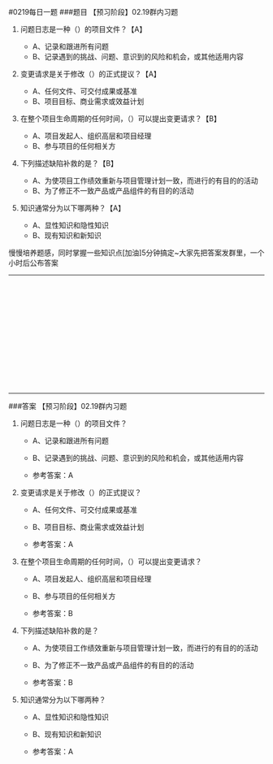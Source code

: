 #0219每日一题
###题目
【预习阶段】02.19群内习题

1. 问题日志是一种（）的项目文件？【A】
	- A、记录和跟进所有问题
	- B、记录遇到的挑战、问题、意识到的风险和机会，或其他适用内容

2. 变更请求是关于修改（）的正式提议？【A】
	- A、任何文件、可交付成果或基准
	- B、项目目标、商业需求或效益计划

3. 在整个项目生命周期的任何时间，（）可以提出变更请求？【B】
	- A、项目发起人、组织高层和项目经理
	- B、参与项目的任何相关方

4. 下列描述缺陷补救的是？【B】
	- A、为使项目工作绩效重新与项目管理计划一致，而进行的有目的的活动
	- B、为了修正不一致产品或产品组件的有目的的活动

5. 知识通常分为以下哪两种？【A】
	- A、显性知识和隐性知识
	- B、现有知识和新知识

慢慢培养题感，同时掌握一些知识点[加油]5分钟搞定~大家先把答案发群里，一个小时后公布答案
<hr/>
<br/><br/><br/><br/><br/><br/><br/><br/><br/><br/><br/><br/>
<hr/>
###答案
【预习阶段】02.19群内习题

1. 问题日志是一种（）的项目文件？
	- A、记录和跟进所有问题
	- B、记录遇到的挑战、问题、意识到的风险和机会，或其他适用内容

	- 参考答案：A

2. 变更请求是关于修改（）的正式提议？
	- A、任何文件、可交付成果或基准
	- B、项目目标、商业需求或效益计划

	- 参考答案：A

3. 在整个项目生命周期的任何时间，（）可以提出变更请求？
	- A、项目发起人、组织高层和项目经理
	- B、参与项目的任何相关方

	- 参考答案：B

4. 下列描述缺陷补救的是？
	- A、为使项目工作绩效重新与项目管理计划一致，而进行的有目的的活动
	- B、为了修正不一致产品或产品组件的有目的的活动

	- 参考答案：B

5. 知识通常分为以下哪两种？
	- A、显性知识和隐性知识
	- B、现有知识和新知识

	- 参考答案：A